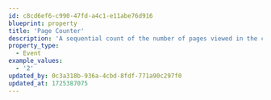 ```yaml
---
id: c8cd6ef6-c990-47fd-a4c1-e11abe76d916
blueprint: property
title: 'Page Counter'
description: 'A sequential count of the number of pages viewed in the current session.'
property_type:
  - Event
example_values:
  - '2'
updated_by: 0c3a318b-936a-4cbd-8fdf-771a90c297f0
updated_at: 1725387075
---
```

